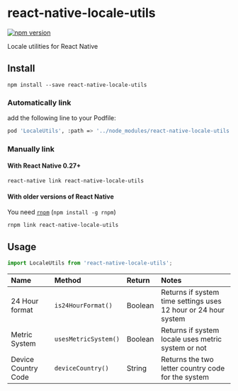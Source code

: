 # react-native-locale-utils

[![npm version](https://badge.fury.io/js/react-native-locale-utils.svg)](http://badge.fury.io/js/react-native-locale-utils)

Locale utilities for React Native

## Install

```shell
npm install --save react-native-locale-utils
```

### Automatically link

add the following line to your Podfile:

```sh
pod 'LocaleUtils', :path => '../node_modules/react-native-locale-utils'
```


### Manually link

#### With React Native 0.27+

```shell
react-native link react-native-locale-utils
```

#### With older versions of React Native

You need [`rnpm`](https://github.com/rnpm/rnpm) (`npm install -g rnpm`)

```shell
rnpm link react-native-locale-utils
```

## Usage

```js
import LocaleUtils from 'react-native-locale-utils';
```

| Name                       | Method                           | Return                           | Notes                                                                            |
| :------------------------- | :------------------------------- | :------------------------------- | :------------------------------------------------------------------------------- |
| 24 Hour format             | `is24HourFormat()`               | Boolean                          | Returns if system time settings uses 12 hour or 24 hour system                   |
| Metric System              | `usesMetricSystem()`             | Boolean                          | Returns if system locale uses metric system or not                               |
| Device Country Code        | `deviceCountry()`                | String                           | Returns the two letter country code for the system                               |

